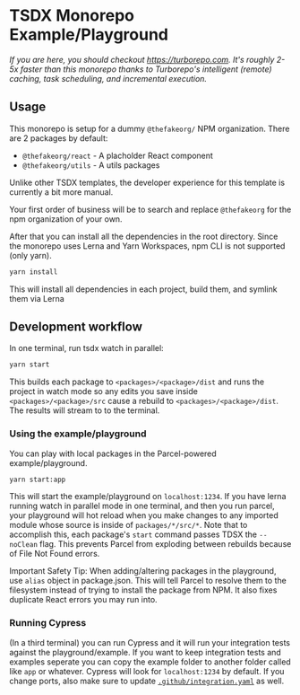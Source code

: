 # TSDX Monorepo Example/Playground

_If you are here, you should checkout https://turborepo.com. It's roughly 2-5x faster than this monorepo thanks to Turborepo's intelligent (remote) caching, task scheduling, and incremental execution._

## Usage

This monorepo is setup for a dummy `@thefakeorg/` NPM organization. There are 2 packages by default:

- `@thefakeorg/react` - A placholder React component
- `@thefakeorg/utils` - A utils packages

Unlike other TSDX templates, the developer experience for this template is currently a bit more manual.

Your first order of business will be to search and replace `@thefakeorg` for the npm organization of your own.

After that you can install all the dependencies in the root directory. Since the monorepo uses Lerna and Yarn Workspaces, npm CLI is not supported (only yarn).

```sh
yarn install
```

This will install all dependencies in each project, build them, and symlink them via Lerna

## Development workflow

In one terminal, run tsdx watch in parallel:

```sh
yarn start
```

This builds each package to `<packages>/<package>/dist` and runs the project in watch mode so any edits you save inside `<packages>/<package>/src` cause a rebuild to `<packages>/<package>/dist`. The results will stream to to the terminal.

### Using the example/playground

You can play with local packages in the Parcel-powered example/playground.

```sh
yarn start:app
```

This will start the example/playground on `localhost:1234`. If you have lerna running watch in parallel mode in one terminal, and then you run parcel, your playground will hot reload when you make changes to any imported module whose source is inside of `packages/*/src/*`. Note that to accomplish this, each package's `start` command passes TDSX the `--noClean` flag. This prevents Parcel from exploding between rebuilds because of File Not Found errors.

Important Safety Tip: When adding/altering packages in the playground, use `alias` object in package.json. This will tell Parcel to resolve them to the filesystem instead of trying to install the package from NPM. It also fixes duplicate React errors you may run into.

### Running Cypress

(In a third terminal) you can run Cypress and it will run your integration tests against the playground/example. If you want to keep integration tests and examples seperate you can copy the example folder to another folder called like `app` or whatever. Cypress will look for `localhost:1234` by default. If you change ports, also make sure to update [`.github/integration.yaml`](.github/integration.yml) as well.
